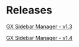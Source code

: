 # Releases
[GX Sidebar Manager - v1.3](releases/GX_Sidebar_Manager-v1'3.crx)

[GX Sidebar Manager - v1.4](releases/GX_Sidebar_Manager-v1'4.crx)
